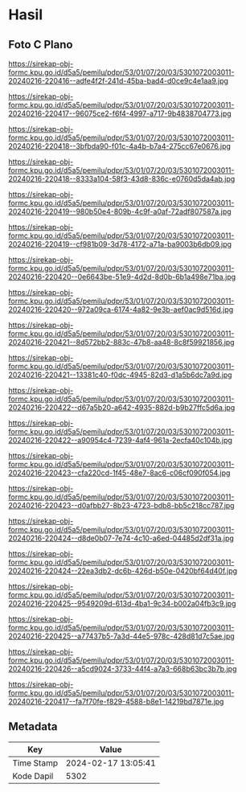 # Hasil

## Foto C Plano

https://sirekap-obj-formc.kpu.go.id/d5a5/pemilu/pdpr/53/01/07/20/03/5301072003011-20240216-220416--adfe4f2f-241d-45ba-bad4-d0ce9c4e1aa9.jpg

https://sirekap-obj-formc.kpu.go.id/d5a5/pemilu/pdpr/53/01/07/20/03/5301072003011-20240216-220417--96075ce2-f6f4-4997-a717-9b4838704773.jpg

https://sirekap-obj-formc.kpu.go.id/d5a5/pemilu/pdpr/53/01/07/20/03/5301072003011-20240216-220418--3bfbda90-f01c-4a4b-b7a4-275cc67e0676.jpg

https://sirekap-obj-formc.kpu.go.id/d5a5/pemilu/pdpr/53/01/07/20/03/5301072003011-20240216-220418--8333a104-58f3-43d8-836c-e0760d5da4ab.jpg

https://sirekap-obj-formc.kpu.go.id/d5a5/pemilu/pdpr/53/01/07/20/03/5301072003011-20240216-220419--980b50e4-809b-4c9f-a0af-72adf807587a.jpg

https://sirekap-obj-formc.kpu.go.id/d5a5/pemilu/pdpr/53/01/07/20/03/5301072003011-20240216-220419--cf981b09-3d78-4172-a71a-ba9003b6db09.jpg

https://sirekap-obj-formc.kpu.go.id/d5a5/pemilu/pdpr/53/01/07/20/03/5301072003011-20240216-220420--0e6643be-51e9-4d2d-8d0b-6b1a498e71ba.jpg

https://sirekap-obj-formc.kpu.go.id/d5a5/pemilu/pdpr/53/01/07/20/03/5301072003011-20240216-220420--972a09ca-6174-4a82-9e3b-aef0ac9d516d.jpg

https://sirekap-obj-formc.kpu.go.id/d5a5/pemilu/pdpr/53/01/07/20/03/5301072003011-20240216-220421--8d572bb2-883c-47b8-aa48-8c8f59921856.jpg

https://sirekap-obj-formc.kpu.go.id/d5a5/pemilu/pdpr/53/01/07/20/03/5301072003011-20240216-220421--13381c40-f0dc-4945-82d3-d1a5b6dc7a9d.jpg

https://sirekap-obj-formc.kpu.go.id/d5a5/pemilu/pdpr/53/01/07/20/03/5301072003011-20240216-220422--d67a5b20-a642-4935-882d-b9b27ffc5d6a.jpg

https://sirekap-obj-formc.kpu.go.id/d5a5/pemilu/pdpr/53/01/07/20/03/5301072003011-20240216-220422--a90954c4-7239-4af4-961a-2ecfa40c104b.jpg

https://sirekap-obj-formc.kpu.go.id/d5a5/pemilu/pdpr/53/01/07/20/03/5301072003011-20240216-220423--cfa220cd-1f45-48e7-8ac6-c06cf090f054.jpg

https://sirekap-obj-formc.kpu.go.id/d5a5/pemilu/pdpr/53/01/07/20/03/5301072003011-20240216-220423--d0afbb27-8b23-4723-bdb8-bb5c218cc787.jpg

https://sirekap-obj-formc.kpu.go.id/d5a5/pemilu/pdpr/53/01/07/20/03/5301072003011-20240216-220424--d8de0b07-7e74-4c10-a6ed-04485d2df31a.jpg

https://sirekap-obj-formc.kpu.go.id/d5a5/pemilu/pdpr/53/01/07/20/03/5301072003011-20240216-220424--22ea3db2-dc6b-426d-b50e-0420bf64d40f.jpg

https://sirekap-obj-formc.kpu.go.id/d5a5/pemilu/pdpr/53/01/07/20/03/5301072003011-20240216-220425--9549209d-613d-4ba1-9c34-b002a04fb3c9.jpg

https://sirekap-obj-formc.kpu.go.id/d5a5/pemilu/pdpr/53/01/07/20/03/5301072003011-20240216-220425--a77437b5-7a3d-44e5-978c-428d81d7c5ae.jpg

https://sirekap-obj-formc.kpu.go.id/d5a5/pemilu/pdpr/53/01/07/20/03/5301072003011-20240216-220426--a5cd9024-3733-44f4-a7a3-668b63bc3b7b.jpg

https://sirekap-obj-formc.kpu.go.id/d5a5/pemilu/pdpr/53/01/07/20/03/5301072003011-20240216-220417--fa7f70fe-f829-4588-b8e1-14219bd7871e.jpg


## Metadata

| Key        | Value               |
| ---------- | ------------------- |
| Time Stamp | 2024-02-17 13:05:41 |
| Kode Dapil | 5302                |



